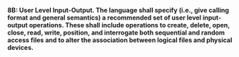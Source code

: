 **8B: User Level Input-Output.  The language shall specify (i.e., give calling format and general semantics) a recommended set of user level input-output operations. These shall include operations to create, delete, open, close, read, write, position, and interrogate both sequential and random access files and to alter the association between logical files and physical devices.**
